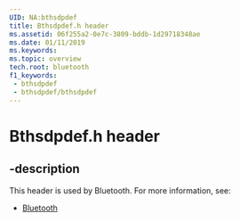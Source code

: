 ```yaml
---
UID: NA:bthsdpdef
title: Bthsdpdef.h header
ms.assetid: 06f255a2-0e7c-3809-bddb-1d29718348ae
ms.date: 01/11/2019
ms.keywords: 
ms.topic: overview
tech.root: bluetooth
f1_keywords:
 - bthsdpdef
 - bthsdpdef/bthsdpdef
---
```


# Bthsdpdef.h header


## -description

This header is used by Bluetooth. For more information, see:

- [Bluetooth](../_bluetooth/index.md)

